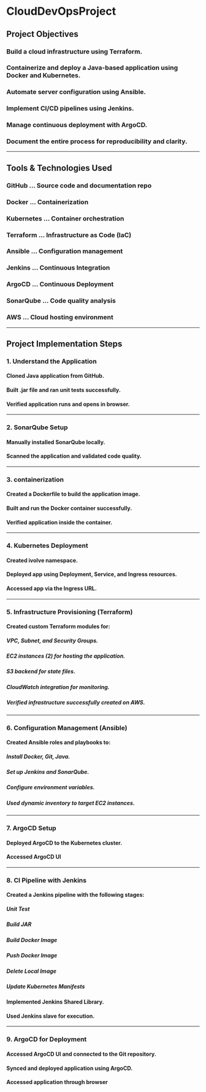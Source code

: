 # CloudDevOpsProject
##  Project Objectives
### Build a cloud infrastructure using Terraform.
### Containerize and deploy a Java-based application using Docker and Kubernetes.
### Automate server configuration using Ansible.
### Implement CI/CD pipelines using Jenkins.
### Manage continuous deployment with ArgoCD.
### Document the entire process for reproducibility and clarity.
---
## Tools & Technologies Used
### GitHub	 ...    Source code and documentation repo
### Docker	 ...   Containerization
### Kubernetes ...	Container orchestration
### Terraform	  ... Infrastructure as Code (IaC)
### Ansible ...	Configuration management
### Jenkins ...	Continuous Integration
### ArgoCD ... 	Continuous Deployment
### SonarQube ...	Code quality analysis
### AWS	... Cloud hosting environment
---
## Project Implementation Steps
### 1. Understand the Application
#### Cloned Java application from GitHub.
#### Built .jar file and ran unit tests successfully.
#### Verified application runs and opens in browser.
---
### 2. SonarQube Setup
#### Manually installed SonarQube locally.
#### Scanned the application and validated code quality.
--- 
### 3. containerization
#### Created a Dockerfile to build the application image.
#### Built and run the Docker container successfully.
#### Verified application inside the container.
---
### 4. Kubernetes Deployment
#### Created ivolve namespace.
#### Deployed app using Deployment, Service, and Ingress resources.
#### Accessed app via the Ingress URL.
---
### 5. Infrastructure Provisioning (Terraform)
#### Created custom Terraform modules for:
##### VPC, Subnet, and Security Groups.
##### EC2 instances (2) for hosting the application.
##### S3 backend for state files.
##### CloudWatch integration for monitoring.
##### Verified infrastructure successfully created on AWS.
---
### 6. Configuration Management (Ansible)
#### Created Ansible roles and playbooks to:
##### Install Docker, Git, Java.
##### Set up Jenkins and SonarQube.
##### Configure environment variables.
##### Used dynamic inventory to target EC2 instances.
---
### 7. ArgoCD Setup
#### Deployed ArgoCD to the Kubernetes cluster.
#### Accessed ArgoCD UI
---
### 8. CI Pipeline with Jenkins
#### Created a Jenkins pipeline with the following stages:
##### Unit Test
##### Build JAR
##### Build Docker Image
##### Push Docker Image
##### Delete Local Image
##### Update Kubernetes Manifests
#### Implemented Jenkins Shared Library.
#### Used Jenkins slave for execution.
--- 
### 9. ArgoCD for Deployment
#### Accessed ArgoCD UI and connected to the Git repository.
#### Synced and deployed application using ArgoCD.
#### Accessed application through browser








